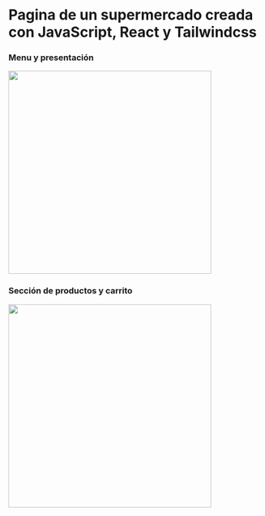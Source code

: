 # Pagina de un supermercado creada con JavaScript, React y Tailwindcss 

### Menu y presentación
<img src="https://github.com/user-attachments/assets/4f30a868-1f74-4b6a-9805-5ca06fff3098" width="400"><br>
### Sección de productos y carrito
<img src="https://github.com/user-attachments/assets/1f97158a-7c62-4605-85c5-b41f55983d13" width="400">
